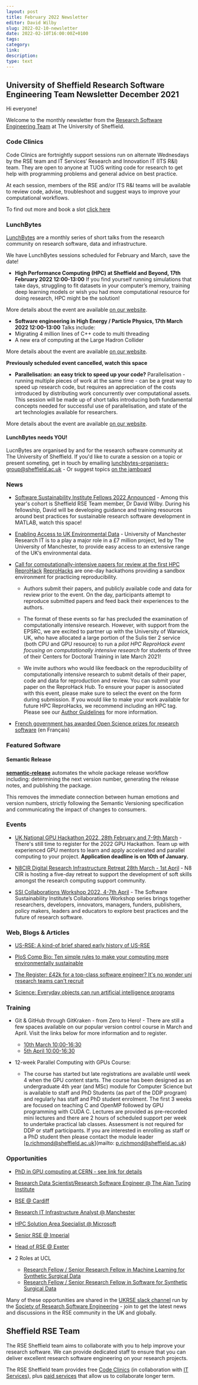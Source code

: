 ```yaml
---
layout: post
title: February 2022 Newsletter
editor: David Wilby
slug: 2022-02-10-newsletter
date: 2022-02-10T16:00:00Z+0100
tags:
category:
link:
description:
type: text
---
```


## University of Sheffield Research Software Engineering Team Newsletter December 2021

Hi everyone!

Welcome to the monthly newsletter from the [Research Software Engineering Team](https://rse.shef.ac.uk/) at The University of Sheffield.


### Code Clinics
Code Clinics are fortnightly support sessions run on alternate Wednesdays by the RSE team and IT Services’ Research and Innovation IT (ITS R&I) team. They are open to anyone at TUOS writing code for research to get help with programming problems and general advice on best practice.

At each session, members of the RSE and/or ITS R&I teams will be available to review code, advise, troubleshoot and suggest ways to improve your computational workflows.

To find out more and book a slot [click here](https://rse.shef.ac.uk/support/code-clinic/)


### LunchBytes

[LunchBytes](https://rse.shef.ac.uk/community/lunch-bytes/) are a monthly series of short talks from the research community on research software, data and infrastructure.

We have LunchBytes sessions scheduled for February and March, save the date!

* **High Performance Computing (HPC) at Sheffield and Beyond, 17th February 2022 12:00-13:00**
If you find yourself running simulations that take days, struggling to fit datasets in your computer’s memory, training deep learning models or wish you had more computational resource for doing research, HPC might be the solution!

More details about the event are available [on our website](https://rse.shef.ac.uk/events/lunchbytes-2022-02-17.html).


* **Software engineering in High Energy / Particle Physics, 17th March 2022 12:00-13:00**
Talks include:
*  Migrating 4 million lines of C++ code to multi threading
* A new era of computing at the Large Hadron Collider

More details about the event are available [on our website](https://rse.shef.ac.uk/events/lunchbytes-2022-03-17.html).


**Previously scheduled event cancelled, watch this space**
* **Parallelisation: an easy trick to speed up your code?**
Parallelisation - running multiple pieces of work at the same time - can be a great way to speed up research code, but requires an appreciation of the costs introduced by distributing work concurrently over computational assets. This session will be made up of short talks introducing both fundamental concepts needed for successful use of parallelisation, and state of the art technologies available for researchers.

More details about the event are available [on our website](https://rse.shef.ac.uk/events/lunchbytes-2021-12-02.html).


#### LunchBytes needs YOU!
LucnBytes are organised by and for the research software community at The University of Sheffield. If you'd like to curate a session on a topic or present someting, get in touch by emailing [lunchbytes-organisers-group@sheffield.ac.uk](mailto:lunchbytes-organisers-group@sheffield.ac.uk) - Or suggest topics [on the jamboard](https://jamboard.google.com/d/1-51cRf0pwZl8O10CnLeJGAqKcnbww-QGaYjszFK-H38/)


### News

* [Software Sustainability  Institute Fellows 2022 Announced](https://www.software.ac.uk/news/announcing-2022-software-sustainability-institute-fellows) - Among this year's cohort is Sheffield RSE Team member, Dr David Wilby. During his fellowship, David will be developing guidance and training resources around best practices for sustainable research software development in MATLAB, watch this space!

* [Enabling Access to UK Environmental Data](https://research-it.manchester.ac.uk/news/2022/02/01/enabling-access-uk-environmental-data/) - University of Manchester Research IT is to a play a major role in a £7 million project, led by The University of Manchester, to provide easy access to an extensive range of the UK’s environmental data.

* [Call for computationally-intensive papers for review at the first HPC ReproHack](https://www.reprohack.org/event/14/)
[ReproHacks](https://www.reprohack.org/) are one-day hackathons providing a sandbox environment for practicing reproducibility.
  * Authors submit their papers, and publicly available code and data for review prior to the event. On the day, participants attempt to reproduce submitted papers and feed back their experiences to the authors.

  * The format of these events so far has precluded the examination of computationally intensive research. However, with support from the EPSRC, we are excited to partner up with the University of Warwick, UK, who have allocated a large portion of the Sulis tier 2 service (both CPU and GPU resource) to run a *pilot HPC ReproHack event focusing on computationally intensive research* for students of three of their Centers for Doctoral Training in late March 2021!

  * We invite authors who would like feedback on the reproducibility of computationally intensive research to submit details of their paper, code and data for reproduction and review. You can submit your paper on the ReproHack Hub. To ensure your paper is associated with this event, please make sure to select the event on the form during submission. If you would like to make your work available for future HPC ReproHacks, we recommend including an HPC tag. Please see our [Author Guidelines](https://www.reprohack.org/author_guidelines) for more information.

* [French government has awarded Open Science prizes for research software](https://www.enseignementsup-recherche.gouv.fr/fr/remise-des-prix-science-ouverte-du-logiciel-libre-de-la-recherche-83576) (en Français)


### Featured Software

#### Semantic Release
[**semantic-release**](https://github.com/semantic-release/semantic-release) automates the whole package release workflow including: determining the next version number, generating the release notes, and publishing the package.

This removes the immediate connection between human emotions and version numbers, strictly following the Semantic Versioning specification and communicating the impact of changes to consumers.


### Events

* [UK National GPU Hackathon 2022, 28th February and 7-9th March](https://www.gpuhackathons.org/event/uk-national-gpu-hackathon-2022) - There's still time to register for the 2022 GPU Hackathon. Team up with experienced GPU mentors to learn and apply accelerated and parallel computing to your project. **Application deadline is on 10th of January.**  

* [N8CIR Digital Research Infrastructure Retreat 28th March - 1st April](https://n8cir.org.uk/news/dri-retreat/) - N8 CIR is hosting a five-day retreat to support the development of soft skills amongst the research computing support community.

* [SSI Collaborations Workshop 2022, 4-7th April](https://software.ac.uk/cw22) - The Software Sustainability Institute’s Collaborations Workshop series brings together researchers, developers, innovators, managers, funders, publishers, policy makers, leaders and educators to explore best practices and the future of research software.


### Web, Blogs & Articles

* [US-RSE: A kind-of brief shared early history of US-RSE](https://us-rse.org/2022-02-06-a-brief-history-of-usrse/)

* [PloS Comp Bio: Ten simple rules to make your computing more environmentally sustainable](https://journals.plos.org/ploscompbiol/article?id=10.1371/journal.pcbi.1009324)

* [The Register: £42k for a top-class software engineer? It's no wonder uni research teams can't recruit](https://www.theregister.com/2021/12/16/academia_underfunding_software_engineers/)

* [Science: Everyday objects can run artificial intelligence programs](https://www.science.org/content/article/everyday-objects-can-run-artificial-intelligence-software)


### Training

* Git & GitHub through GitKraken - from Zero to Hero! - There are still a few spaces available on our popular version control course in March and April. Visit the links below for more information and to register.
  * [10th March 10:00-16:30](https://rse.shef.ac.uk/training/workshop/2022-03-10-git-zero-hero)
  * [5th April 10:00-16:30](https://rse.shef.ac.uk/training/workshop/2022-04-05-git-zero-hero)


* 12-week Parallel Computing with GPUs Course:
  * The course has started but late registrations are available until week 4 when the GPU content starts. The course has been designed as an undergraduate 4th year (and MSc) module for Computer Science but is available to staff and PhD Students (as part of the DDP program) and regularly has staff and PhD student enrolment. The first 3 weeks are focused on teaching C and OpenMP followed by GPU programming with CUDA C. Lectures are provided as pre-recorded mini lectures and there are 2 hours of scheduled support per week to undertake practical lab classes. Assessment is not required for DDP or staff participants. If you are interested in enrolling as staff or a PhD student then please contact the module leader [p.richmond@sheffield.ac.uk](mailto: p.richmond@sheffield.ac.uk)


### Opportunities

* [PhD in GPU computing at CERN - see link for details](https://docs.google.com/document/d/1tq21-XzqbrG_nMpWDxisXLAAzIeE0AQ46Y5mE5othPI)

* [Research Data Scientist/Research Software Engineer @ The Alan Turing Institute](https://cezanneondemand.intervieweb.it/turing/jobs/research_data_scientistresearch_software_engineer_20259/en/)

* [RSE @ Cardiff](https://krb-sjobs.brassring.com/TGnewUI/Search/Home/HomeWithPreLoad?partnerid=30011&siteid=5460&PageType=searchResults&SearchType=linkquery&LinkID=6#jobDetails=1919917_5460)

* [Research IT Infrastructure Analyst @ Manchester](https://www.jobs.manchester.ac.uk/displayjob.aspx?jobid=21611)

* [HPC Solution Area Specialist @ Microsoft](https://careers.microsoft.com/us/en/job/1239668/EMEA-GBB-HPC-Solution-Area-Specialist)

* [Senior RSE @ Imperial](https://www.imperial.ac.uk/jobs/description/FOG00559/senior-research-software-engineer)

* [Head of RSE @ Exeter](https://jobs.exeter.ac.uk/hrpr_webrecruitment/wrd/run/ETREC107GF.open?VACANCY_ID=307457YUr1&WVID=3817591jNg&LANG=USA)

* 2 Roles at UCL
  * [Research Fellow / Senior Research Fellow in Machine Learning for Synthetic Surgical Data](https://atsv7.wcn.co.uk/search_engine/jobs.cgi?SID=amNvZGU9MTg4MjA2MiZ2dF90ZW1wbGF0ZT05NjYmb3duZXI9NTA0MTE3OCZvd25lcnR5cGU9ZmFpciZicmFuZF9pZD0wJnZhY3R5cGU9MTI3NiZwb3N0aW5nX2NvZGU9MjI0)
  * [Research Fellow / Senior Research Fellow in Software for Synthetic Surgical Data](https://atsv7.wcn.co.uk/search_engine/jobs.cgi?SID=amNvZGU9MTg4MjA2NyZ2dF90ZW1wbGF0ZT05NjYmb3duZXI9NTA0MTE3OCZvd25lcnR5cGU9ZmFpciZicmFuZF9pZD0wJnZhY3R5cGU9MTI3NiZwb3N0aW5nX2NvZGU9MjI0)

Many of these opportunities are shared in the [UKRSE slack channel](https://ukrse.slack.com) run by the [Society of Research Software Engineering](https://society-rse.org/) - join to get the latest news and discussions in the RSE community in the UK and globally.


## Sheffield RSE Team

The RSE Sheffield team aims to collaborate with you to help improve your research software.
We can provide dedicated staff to ensure that you can deliver excellent research software engineering on your research projects.

The RSE Sheffield team provides free [Code Clinics][CCs] (in collaboration with [IT Services][its-res-it]), plus
[paid services][rse-service] that allow us to collaborate longer term.

[CCs]: https://rse.shef.ac.uk/support/code-clinic/
[EPCC]: https://www.epcc.ed.ac.uk/
[its-res-it]: https://www.sheffield.ac.uk/it-services/research/
[its-workshops]: https://www.sheffield.ac.uk/it-services/research/one-day-sessions
[rse-service]: https://rse.shef.ac.uk/service/
[rses-mail-list]: https://groups.google.com/a/sheffield.ac.uk/forum/#!forum/rse-group
[rses]: https://rse.shef.ac.uk/
